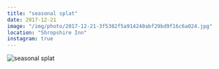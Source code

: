 ```yaml
---
title: "seasonal splat"
date: 2017-12-21
image: "/img/photo/2017-12-21-3f5382f5a914240abf29bd9f16c6a024.jpg"
location: "Shropshire Inn"
instagram: true
---
```


![seasonal splat](/img/photo/2017-12-21-3f5382f5a914240abf29bd9f16c6a024.jpg)
